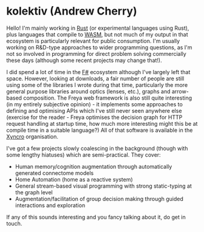 # kolektiv (Andrew Cherry)

Hello! I'm mainly working in [Rust](https://rustlang.org) (or experimental languages using Rust), plus languages that compile to [WASM](https://webassembly.org), but not much of my output in that ecosystem is particularly relevant for public consumption. I'm usually working on R&D-type approaches to wider programming questions, as I'm not so involved in programming for direct problem solving commercially these days (although some recent projects may change that!).

I did spend a lot of time in the [F#](https://fsharp.org) ecosystem although I've largely left that space. However, looking at downloads, a fair number of people are still using some of the libraries I wrote during that time, particularly the more general purpose libraries around optics (lenses, etc.), graphs and arrow-based composition. The Freya web framework is also still quite interesting (in my entirely subjective opinion) -  it implements some approaches to defining and optimising APIs which I've still never seen anywhere else (exercise for the reader - Freya optimises the decision graph for HTTP request handling at startup time, how much more interesting might this be at compile time in a suitable language?) All of that software is available in the [Xyncro](https://github.com/xyncro) organisation.

I've got a few projects slowly coalescing in the background (though with some lengthy hiatuses) which are semi-practical. They cover:
* Human memory/cognition augmentation through automatically generated connectome models
* Home Automation (home as a reactive system)
* General stream-based visual programming with strong static-typing at the graph level
* Augmentation/facilitation of group decision making through guided interactions and exploration

If any of this sounds interesting and you fancy talking about it, do get in touch.
